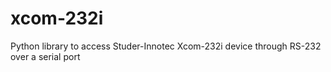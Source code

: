 # xcom-232i
Python library to access Studer-Innotec Xcom-232i device through RS-232 over a serial port
